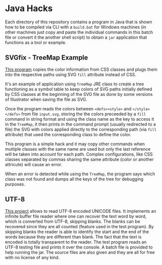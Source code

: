 # Java Hacks

Each directory of this repository contains a program in Java that is shown how to be compiled 
via CLI with a `build.bat` for Windows machines (in other machines just copy and paste the 
individual commands in this batch file or convert it the another shell script) to obtain a 
`jar` application that functions as a tool or example.

## SVGfix - TreeMap Example

[This program](SVGfix) copies the color information from CSS classes and plugs them into the
respective paths using SVG `fill` attribute instead of CSS.

It's an example of application using `TreeMap` JRE class to create a tree
functioning as a symbol table to keep colors of SVG paths initially defined by CSS classes at 
the beginning of the SVG file as done by some versions of Illustrator when saving the file as SVG.

Once the program reads the colors between `<defs><style>` and  `</style></defs>` from file `input.svg`,
storing the the colors preceeded by a `fill` command in string format and using the class name as the key 
to access it in the `TreeMap`, it then prints in the command prompt (usually redirected to a file) the SVG
with colors applied directly to the corresponding path (via `fill` attribute) that used the corresponding 
class to define the color.

This program is a simple hack and it may copy other commands when multiple classes with the same name are
used but only the last reference will be taken into account for each path. Complex configurations, like 
CSS classes separated by commas sharing the same attribute (color or another attricute) will cause an error.

When an error is detected while using the `TreeMap`, the program says which class was not found and dumps all 
the keys of the tree for debugging purposes.

## UTF-8

[This project](UTF-8) allows to read UTF-8 encoded UNICODE files. It implements an infinite buffer file 
reader where one can recover the text word by word, which is converted from UTF-8, skipping blanks. 
The blanks can be recovered since they are all counted (feature used in the test program). By skipping 
blanks the reader is able to identify the start and the end of the words because they are different 
than blank. The fact that the text is encoded is totally transparent to the reader. The test program 
reads an UTF-8 testing file and prints it over the console. A batch file is provided to help running
the jar. The source files are also given and they are all for free with no license of any kind. 



